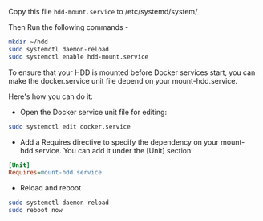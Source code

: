 Copy this file `hdd-mount.service` to /etc/systemd/system/


Then Run the following commands - 
```zsh
mkdir ~/hdd
sudo systemctl daemon-reload
sudo systemctl enable hdd-mount.service
```


To ensure that your HDD is mounted before Docker services start, you can make the docker.service unit file depend on your mount-hdd.service.

Here's how you can do it:

- Open the Docker service unit file for editing:

```zsh
sudo systemctl edit docker.service
```

- Add a Requires directive to specify the dependency on your mount-hdd.service. You can add it under the [Unit] section:

```ini
[Unit]
Requires=mount-hdd.service
```

- Reload and reboot

```zsh
sudo systemctl daemon-reload
sudo reboot now
```
